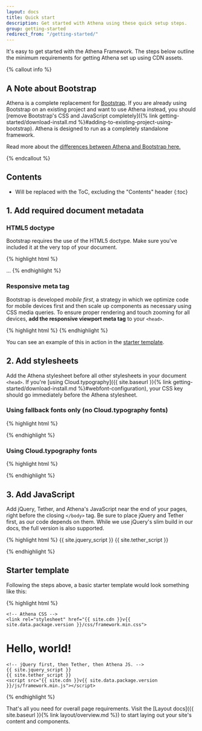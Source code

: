 ```yaml
---
layout: docs
title: Quick start
description: Get started with Athena using these quick setup steps.
group: getting-started
redirect_from: "/getting-started/"
---
```


It's easy to get started with the Athena Framework. The steps below outline the minimum requirements for getting Athena set up using CDN assets.

{% callout info %}

## A Note about Bootstrap

Athena is a complete replacement for <a href="https://getbootstrap.com/">Bootstrap</a>.  If you are already using Bootstrap on an existing project and want to use Athena instead, you should [remove Bootstrap's CSS and JavaScript completely]({% link getting-started/download-install.md %}#adding-to-existing-project-using-bootstrap).  Athena is designed to run as a completely standalone framework.

Read more about the <a href="{{ site.baseurl }}{% link migration.md %}">differences between Athena and Bootstrap here.</a>

{% endcallout %}


## Contents

* Will be replaced with the ToC, excluding the "Contents" header
{:toc}


## 1. Add required document metadata

### HTML5 doctype

Bootstrap requires the use of the HTML5 doctype. Make sure you've included it at the very top of your document.

{% highlight html %}
<!DOCTYPE html>
<html lang="en">
  ...
</html>
{% endhighlight %}

### Responsive meta tag

Bootstrap is developed *mobile first*, a strategy in which we optimize code for mobile devices first and then scale up components as necessary using CSS media queries. To ensure proper rendering and touch zooming for all devices, **add the responsive viewport meta tag** to your `<head>`.

{% highlight html %}
<meta name="viewport" content="width=device-width, initial-scale=1, shrink-to-fit=no">
{% endhighlight %}

You can see an example of this in action in the [starter template](#starter-template).


## 2. Add stylesheets

Add the Athena stylesheet before all other stylesheets in your document `<head>`. If you're [using Cloud.typography]({{ site.baseurl }}{% link getting-started/download-install.md %}#webfont-configuration), your CSS key should go immediately before the Athena stylesheet.

### Using fallback fonts only (no Cloud.typography fonts)

{% highlight html %}
<link rel="stylesheet" href="{{ site.cdn }}v{{ site.data.package.version }}/css/framework.min.css">
{% endhighlight %}

### Using Cloud.typography fonts
{% highlight html %}
<link rel="stylesheet" type="text/css" href="https://cloud.typography.com/xxxxxx/xxxxxx/css/fonts.css">
<link rel="stylesheet" href="{{ site.cdn }}v{{ site.data.package.version }}/css/framework.min.css">
{% endhighlight %}


## 3. Add JavaScript

Add jQuery, Tether, and Athena's JavaScript near the end of your pages, right before the closing `</body>` tag. Be sure to place jQuery and Tether first, as our code depends on them. While we use jQuery's slim build in our docs, the full version is also supported.

{% highlight html %}
{{ site.jquery_script }}
{{ site.tether_script }}
<script src="{{ site.cdn }}v{{ site.data.package.version }}/js/framework.min.js"></script>
{% endhighlight %}


## Starter template

Following the steps above, a basic starter template would look something like this:

{% highlight html %}
<!DOCTYPE html>
<html lang="en">
  <head>
    <!-- Required meta tags -->
    <meta charset="utf-8">
    <meta name="viewport" content="width=device-width, initial-scale=1, shrink-to-fit=no">

    <!-- Athena CSS -->
    <link rel="stylesheet" href="{{ site.cdn }}v{{ site.data.package.version }}/css/framework.min.css">
  </head>
  <body>
    <h1>Hello, world!</h1>

    <!-- jQuery first, then Tether, then Athena JS. -->
    {{ site.jquery_script }}
    {{ site.tether_script }}
    <script src="{{ site.cdn }}v{{ site.data.package.version }}/js/framework.min.js"></script>
  </body>
</html>
{% endhighlight %}

That's all you need for overall page requirements. Visit the [Layout docs]({{ site.baseurl }}{% link layout/overview.md %}) to start laying out your site's content and components.
